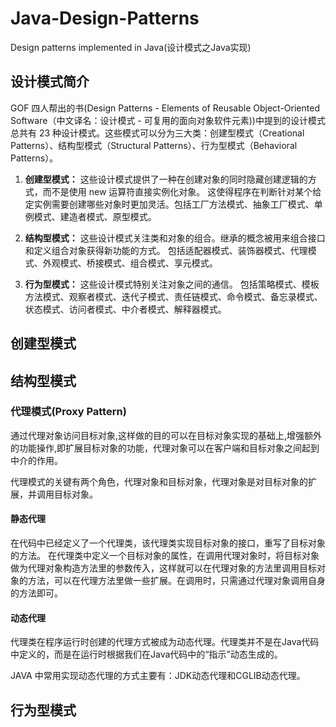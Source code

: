 # Java-Design-Patterns
Design patterns implemented in Java(设计模式之Java实现) 

## 设计模式简介
GOF 四人帮出的书(Design Patterns - Elements of Reusable Object-Oriented Software（中文译名：设计模式 - 可复用的面向对象软件元素))中提到的设计模式总共有 23 种设计模式。这些模式可以分为三大类：创建型模式（Creational Patterns）、结构型模式（Structural Patterns）、行为型模式（Behavioral Patterns）。

1. **创建型模式：**
这些设计模式提供了一种在创建对象的同时隐藏创建逻辑的方式，而不是使用 new 运算符直接实例化对象。
这使得程序在判断针对某个给定实例需要创建哪些对象时更加灵活。包括工厂方法模式、抽象工厂模式、单例模式、建造者模式、原型模式。

2. **结构型模式：**
这些设计模式关注类和对象的组合。继承的概念被用来组合接口和定义组合对象获得新功能的方式。
包括适配器模式、装饰器模式、代理模式、外观模式、桥接模式、组合模式、享元模式。

3. **行为型模式：**
这些设计模式特别关注对象之间的通信。
包括策略模式、模板方法模式、观察者模式、迭代子模式、责任链模式、命令模式、备忘录模式、状态模式、访问者模式、中介者模式、解释器模式。

## 创建型模式

## 结构型模式

### 代理模式(Proxy Pattern)
通过代理对象访问目标对象,这样做的目的可以在目标对象实现的基础上,增强额外的功能操作,即扩展目标对象的功能，代理对象可以在客户端和目标对象之间起到中介的作用。

代理模式的关键有两个角色，代理对象和目标对象，代理对象是对目标对象的扩展，并调用目标对象。

#### 静态代理
在代码中已经定义了一个代理类，该代理类实现目标对象的接口，重写了目标对象的方法。
在代理类中定义一个目标对象的属性，在调用代理对象时，将目标对象做为代理对象构造方法里的参数传入，这样就可以在代理对象的方法里调用目标对象的方法，可以在代理方法里做一些扩展。在调用时，只需通过代理对象调用自身的方法即可。

#### 动态代理
代理类在程序运行时创建的代理方式被成为动态代理。代理类并不是在Java代码中定义的，而是在运行时根据我们在Java代码中的“指示”动态生成的。

JAVA 中常用实现动态代理的方式主要有：JDK动态代理和CGLIB动态代理。



## 行为型模式

